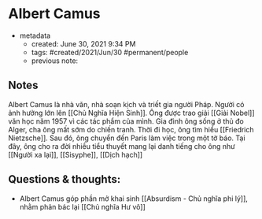 # Albert Camus

- metadata
	- created: June 30, 2021 9:34 PM
	- tags: #created/2021/Jun/30  #permanent/people
	- previous note:

## Notes
Albert Camus là nhà văn, nhà soạn kịch và triết gia người Pháp. Người có ảnh hưởng lớn lên [[Chủ Nghĩa Hiện Sinh]]. Ông được trao giải [[Giải Nobel]] văn học năm 1957 vì các tác phẩm của mình.
Gia đình ông sống ở thủ đo Alger, cha ông mất sớm do chiến tranh. Thời đi học, ông tìm hiểu [[Friedrich Nietzsche]].
Sau đó, ông chuyển đến Paris làm việc trong một tờ báo. Tại đây, ông cho ra đời nhiều tiểu thuyết mang lại danh tiếng cho ông như [[Người xa lại]], [[Sisyphe]], [[Dịch hạch]]
## Questions & thoughts:
- Albert Camus góp phần mở khai sinh [[Absurdism - Chủ nghĩa phi lý]], nhằm phản bác lại  [[Chủ nghĩa Hư vô]]

